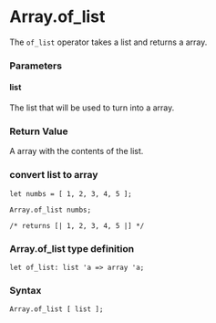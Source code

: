 # Array.of_list

The `of_list` operator takes a list and returns a array.

### Parameters

#### list 
The list that will be used to turn into a array.

### Return Value
A array with the contents of the list.

### convert list to array
```
let numbs = [ 1, 2, 3, 4, 5 ];

Array.of_list numbs;

/* returns [| 1, 2, 3, 4, 5 |] */
```

### Array.of_list type definition
```
let of_list: list 'a => array 'a;
```

### Syntax
```
Array.of_list [ list ];
```
